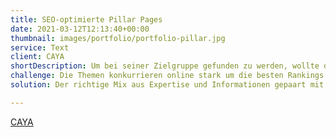 ```yaml
---
title: SEO-optimierte Pillar Pages
date: 2021-03-12T12:13:40+00:00
thumbnail: images/portfolio/portfolio-pillar.jpg
service: Text
client: CAYA
shortDescription: Um bei seiner Zielgruppe gefunden zu werden, wollte das Unternehmen CAYA auf umfassende Pillar Pages zu verschiedenen Themen setzen. SEO-optimiert, damit Traffic vor allem organisch generiert werden kann. Bis jetzt wurde an mehr als vier solcher langen Formate zusammen gearbeitet, angefangen beim Thema "Agentursoftware".  
challenge: Die Themen konkurrieren online stark um die besten Rankings. Auch andere Seiten besetzen die Niche. Umso mehr musste auf hochwertige Inhalte und Recherche gesetzt werden. Aber nicht nur Qualität war wichtig. Denn gerade für Online-Magazine ist es schwer, lange Formate zu entwickeln, die bei einem Leser genug Interesse wecken und ihn animieren, weiter zu lesen. So, dass er lange auf der Seite verweilt und nicht so schnell abspringt. 
solution: Der richtige Mix aus Expertise und Informationen gepaart mit Storytelling und einer guten User Experience auf der Seite brachte die gewünschten Erfolge. Es wurde nicht nur ein hochwertiger Text erstellt, der in die Tiefe geht, sondern schon während der Kreation wurde bereits verstärkt visuell gedacht.

---
```

[CAYA](https://magazin.getcaya.com/agentursoftware-schneller-leichter-produktiver-die-besten-tools-fur-agenturen/)